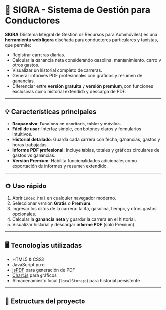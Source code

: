 # 🚖 SIGRA - Sistema de Gestión para Conductores

**SIGRA** (Sistema Integral de Gestión de Recursos para Automóviles) es una **herramienta web ligera** diseñada para conductores particulares y taxistas, que permite:

- Registrar carreras diarias.
- Calcular la ganancia neta considerando gasolina, mantenimiento, carro y otros gastos.
- Visualizar un historial completo de carreras.
- Generar informes PDF profesionales con gráficos y resumen de ganancias.
- Diferenciar entre **versión gratuita** y **versión premium**, con funciones exclusivas como historial extendido y descarga de PDF.

---

## 💡 Características principales

- **Responsivo**: Funciona en escritorio, tablet y móviles.  
- **Fácil de usar**: Interfaz simple, con botones claros y formularios intuitivos.  
- **Historial detallado**: Guarda cada carrera con fecha, ganancias, gastos y horas trabajadas.  
- **Informe PDF profesional**: Incluye tablas, totales y gráficos circulares de gastos vs ganancias.  
- **Versión Premium**: Habilita funcionalidades adicionales como exportación de informes y resumen extendido.

---

## ⚙️ Uso rápido

1. Abrir `index.html` en cualquier navegador moderno.  
2. Seleccionar versión **Gratis** o **Premium**.  
3. Ingresar los datos de la carrera: tarifa, gasolina, tiempo, y otros gastos opcionales.  
4. Calcular la **ganancia neta** y guardar la carrera en el historial.  
5. Visualizar historial y descargar **informe PDF** (solo Premium).  

---

## 🖥️ Tecnologías utilizadas

- HTML5 & CSS3  
- JavaScript puro  
- [jsPDF](https://github.com/parallax/jsPDF) para generación de PDF  
- [Chart.js](https://www.chartjs.org/) para gráficos  
- Almacenamiento local (`localStorage`) para historial persistente  

---

## 📁 Estructura del proyecto

